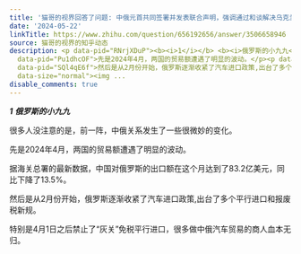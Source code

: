 ```yaml
---
title: '猫哥的视界回答了问题: 中俄元首共同签署并发表联合声明，强调通过和谈解决乌克兰危机，哪些信息值得关注？'
date: '2024-05-22'
linkTitle: https://www.zhihu.com/question/656192656/answer/3506658946
source: 猫哥的视界的知乎动态
description: <p data-pid="RNrjXDuP"><b><i>1</i></b> <b><i>俄罗斯的小九九</i></b></p><p data-pid="py4gJN4s">很多人没注意的是，前一阵，中俄关系发生了一些很微妙的变化。</p><p
  data-pid="Pu1dhcOF">先是2024年4月，两国的贸易额遭遇了明显的波动。</p><p data-pid="ZzoNAajw">据海关总署的最新数据，中国对俄罗斯的出口额在这个月达到了83.2亿美元，同比下降了13.5%。</p><p
  data-pid="SQl4qE6f">然后是从2月份开始，俄罗斯逐渐收紧了汽车进口政策,出台了多个平行进口和报废税新规。</p><p data-pid="GPLVEawa">特别是4月1日之后禁止了“灰关”免税平行进口，很多做中俄汽车贸易的商人血本无归。</p><figure
  data-size="normal"><img ...
disable_comments: true
---
```

<p data-pid="RNrjXDuP"><b><i>1</i></b> <b><i>俄罗斯的小九九</i></b></p><p data-pid="py4gJN4s">很多人没注意的是，前一阵，中俄关系发生了一些很微妙的变化。</p><p data-pid="Pu1dhcOF">先是2024年4月，两国的贸易额遭遇了明显的波动。</p><p data-pid="ZzoNAajw">据海关总署的最新数据，中国对俄罗斯的出口额在这个月达到了83.2亿美元，同比下降了13.5%。</p><p data-pid="SQl4qE6f">然后是从2月份开始，俄罗斯逐渐收紧了汽车进口政策,出台了多个平行进口和报废税新规。</p><p data-pid="GPLVEawa">特别是4月1日之后禁止了“灰关”免税平行进口，很多做中俄汽车贸易的商人血本无归。</p><figure data-size="normal"><img ...